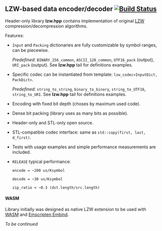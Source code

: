 ## LZW-based data encoder/decoder [![Build Status](https://travis-ci.org/Mototroller/ax.lzw.svg?branch=master)](https://travis-ci.org/Mototroller/ax.lzw)

Header-only library **lzw.hpp** contains implementation of original [LZW](https://en.wikipedia.org/wiki/Lempel%E2%80%93Ziv%E2%80%93Welch) compression/decompression algorithms.

Features:

* `Input` and `Packing` dictionaries are fully customizable by symbol ranges, can be piecewise.
    
    _Predefined_: `BINARY_256_common`, `ASCII_128_common`, `UTF16_pack` (output), `URI_pack` (output). See **lzw.hpp** tail for definitions examples.
    
* Specific codec can be instantiated from template: `lzw_codec<InputDict, PackDict>`.
    
    _Predefined_: `string_to_string`, `binary_to_binary`, `string_to_UTF16`, `string_to_URI`. See **lzw.hpp** tail for definitions examples.
    
* Encoding with fixed bit depth (choses by maximum used code).
    
* Dense bit packing (library uses as many bits as possible).
    
* Header-only and STL-only open source.
    
* STL-compatible codec interface: same as `std::copy(first, last, d_first)`.
    
* Tests with usage examples and simple performance measurements are included.
    
* `RELEASE` typical performance:
    
    `encode = ~200 us/Ksymbol`
    
    `decode = ~30 us/Ksymbol`
    
    `zip_ratio < ~0.3 (dst.length/src.length)`

#### WASM

Library initially was designed as native LZW extension to be used with [WASM](http://webassembly.org/) and [Emscripten Embind](http://kripken.github.io/emscripten-site/docs/porting/connecting_cpp_and_javascript/embind.html#embind).

_To be continued_